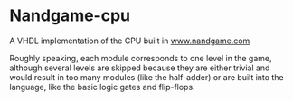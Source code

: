 # Nandgame-cpu
A VHDL implementation of the CPU built in www.nandgame.com

Roughly speaking, each module corresponds to one level in the game, although several levels are skipped because they are either trivial and would result in too many modules (like the half-adder) or are built into the language, like the basic logic gates and flip-flops.

